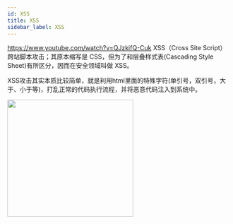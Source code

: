 ```yaml
---
id: XSS
title: XSS
sidebar_label: XSS
---
```


https://www.youtube.com/watch?v=QJzkifQ-Cuk
XSS（Cross Site Script）跨站脚本攻击；其原本缩写是 CSS，但为了和层叠样式表(Cascading Style Sheet)有所区分，因而在安全领域叫做 XSS。

XSS攻击其实本质比较简单，就是利用html里面的特殊字符(单引号，双引号，大于、小于等)，打乱正常的代码执行流程，并将恶意代码注入到系统中。

<div align="left">
    <img width="285" height="265" src="https://cosmos-x.oss-cn-hangzhou.aliyuncs.com/MrD1Vj.png" />
</div>